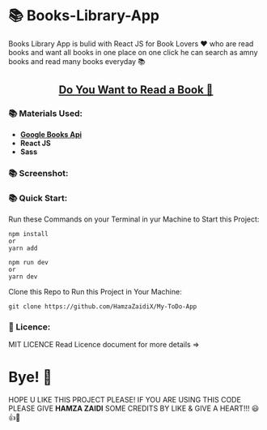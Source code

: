 # 📚 Books-Library-App

Books Library App is bulid with React JS for Book Lovers ♥ who are read books and want all books in one place on one click he can search as amny books and read many books everyday 📚

<h2 align="center"><a href="/" align="center">Do You Want to Read a Book 📙</a></h2>

### 📚 Materials Used:

- [**Google Books Api**](https://developers.google.com/books/docs/v1/getting_started)
- **React JS**
- **Sass**

### 📚 Screenshot:

### 📚 Quick Start:

Run these Commands on your Terminal in yur Machine to Start this Project:

```
npm install
or
yarn add
```
```
npm run dev
or
yarn dev
```
Clone this Repo to Run this Project in Your Machine:
```
git clone https://github.com/HamzaZaidiX/My-ToDo-App
```

### 📝 Licence:
MIT LICENCE Read Licence document for more details =>

# Bye! 👋
HOPE U LIKE THIS PROJECT PLEASE! IF YOU ARE USING THIS CODE PLEASE GIVE **HAMZA ZAIDI** SOME CREDITS BY LIKE & GIVE A HEART!!! 😃👍💛


